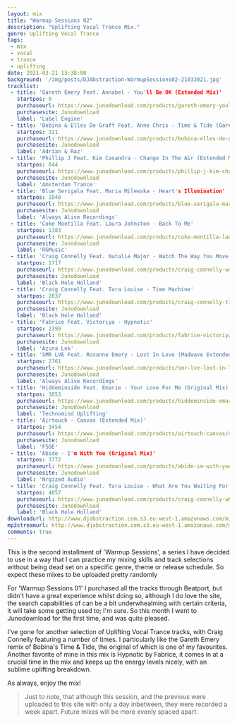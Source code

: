 ```yaml
---
layout: mix
title: "Warmup Sessions 02"
description: "Uplifting Vocal Trance Mix."
genre: Uplifting Vocal Trance
tags:
 - mix
 - vocal
 - trance
 - uplifting
date: 2021-03-21 13:38:00
background: '/img/posts/DJAbstraction-WarmupSessions02-21032021.jpg'
tracklist:
 - title: 'Gareth Emery Feat. Annabel - You'll Be OK (Extended Mix)'
   startpos: 0
   purchaseurl: https://www.junodownload.com/products/gareth-emery-youll-be-ok-the-remixes/4990708-02/?track_number=2
   purchasesite: Junodownload
   label: 'Label Engine'
 - title: 'Bobina & Elles De Graff Feat. Anne Chris - Time & Tide (Gareth Emery Remix)'
   startpos: 321
   purchaseurl: https://www.junodownload.com/products/bobina-elles-de-graaf-anne-time-tide/4993615-02/?track_number=4
   purchasesite: Junodownload
   label: 'Adrian & Raz'
 - title: 'Phillip J Feat. Kim Casandra - Change In The Air (Extended Mix)'
   startpos: 644
   purchaseurl: https://www.junodownload.com/products/phillip-j-kim-change-in-the-air/4985504-02/?track_number=2
   purchasesite: Junodownload
   label: 'Amsterdam Trance'
 - title: 'Blue Serigala Feat. Maria Milewska - Heart's Illumination'
   startpos: 1048
   purchaseurl: https://www.junodownload.com/products/blue-serigala-maria-hearts-illumination-extended-mix/4974368-02/
   purchasesite: Junodownload
   label: 'Always Alive Recordings'
 - title: 'Coke Montilla Feat. Laura Johnston - Back To Me'
   startpos: 1383
   purchaseurl: https://www.junodownload.com/products/coke-montilla-laura-johnston-back-to-me/4827595-02/
   purchasesite: Junodownload
   label: 'RGMusic'
 - title: 'Craig Connelly Feat. Natalie Major - Watch The Way You Move (Extended Mix)'
   startpos: 1717
   purchaseurl: https://www.junodownload.com/products/craig-connelly-watch-the-way-you-move/4842893-02/?track_number=1
   purchasesite: Junodownload
   label: 'Black Hole Holland'
 - title: 'Craig Connelly Feat. Tara Louise - Time Machine'
   startpos: 2037
   purchaseurl: https://www.junodownload.com/products/craig-connelly-time-machine-paul-denton-extended/4873149-02/
   purchasesite: Junodownload
   label: 'Black Hole Holland'
 - title: 'Fabrice Feat. Victoriya - Hypnotic'
   startpos: 2399
   purchaseurl: https://www.junodownload.com/products/fabrice-victoriya-hypnotic-original-mix/4984704-02/
   purchasesite: Junodownload
   label: 'Azura Lnk'
 - title: 'SMR LVE Feat. Roxanne Emery - Lost In Love (Madwave Extended Remix)'
   startpos: 2761
   purchaseurl: https://www.junodownload.com/products/smr-lve-lost-in-love-madwave-extended/4953316-02/
   purchasesite: Junodownload
   label: 'Always Alive Recordings'
 - title: 'Hiddeminside Feat. Emarie - Your Love For Me (Original Mix)'
   startpos: 3053
   purchaseurl: https://www.junodownload.com/products/hiddeminside-emarie-your-love-for-me/4942974-02/?track_number=1
   purchasesite: Junodownload
   label: 'Technomind Uplifting'
 - title: 'Airtouch - Canvas (Extended Mix)'
   startpos: 3454
   purchaseurl: https://www.junodownload.com/products/airtouch-canvas/4987381-02/?track_number=3
   purchasesite: Junodownload
   label: 'FSOE'
 - title: 'Abide - I'm With You (Original Mix)'
   startpos: 3772
   purchaseurl: https://www.junodownload.com/products/abide-im-with-you/4995895-02/
   purchasesite: Junodownload
   label: 'Nrgized Audio'
 - title: 'Craig Connelly Feat. Tara Louise - What Are You Waiting For (Will Rees Extended Remix)'
   startpos: 4057
   purchaseurl: https://www.junodownload.com/products/craig-connelly-what-are-you-waiting-for/4930001-02/?track_number=1
   purchasesite: Junodownload
   label: 'Black Hole Holland'
downloadurl: http://www.djabstraction.com.s3.eu-west-1.amazonaws.com/mixes/DJAbstraction-WarmupSessions02-21032021.zip
mp3streamurl: http://www.djabstraction.com.s3.eu-west-1.amazonaws.com/mp3/DJAbstraction-WarmupSessions02-21032021.mp3
comments: true
---
```


This is the second installment of 'Warmup Sessions', a series I have decided to use in a way that I can practice my mixing skills and track selections without being dead set on a specific genre, theme or release schedule. So expect these mixes to be uploaded pretty randomly

For 'Warmup Sessions 01' I purchased all the tracks through Beatport, but didn't have a great experience whilst doing so, although I do love the site, the search capabilities of can be a bit underwhealming with certain criteria, it will take some getting used to; I'm sure. So this month I went to Junodownload for the first time, and was quite pleased.

I've gone for another selection of Uplifting Vocal Trance tracks, with Craig Connelly featuring a number of times. I particularly like the Gareth Emery remix of Bobina's Time & Tide, the original of which is one of my favourites.  Another favorite of mine in this mix is Hypnotic by Fabrice, it comes in at a crucial time in the mix and keeps up the energy levels nicely, with an sublime uplifting breakdown.

As always, enjoy the mix!

> Just to note, that although this session, and the previous were uploaded to this site with only a day inbetween, they were recorded a week apart. Future mixes will be more evenly spaced apart.